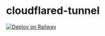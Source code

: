 # cloudflared-tunnel
[![Deploy on Railway](https://railway.app/button.svg)](https://railway.app/template/cIsLIC?referralCode=gch)
